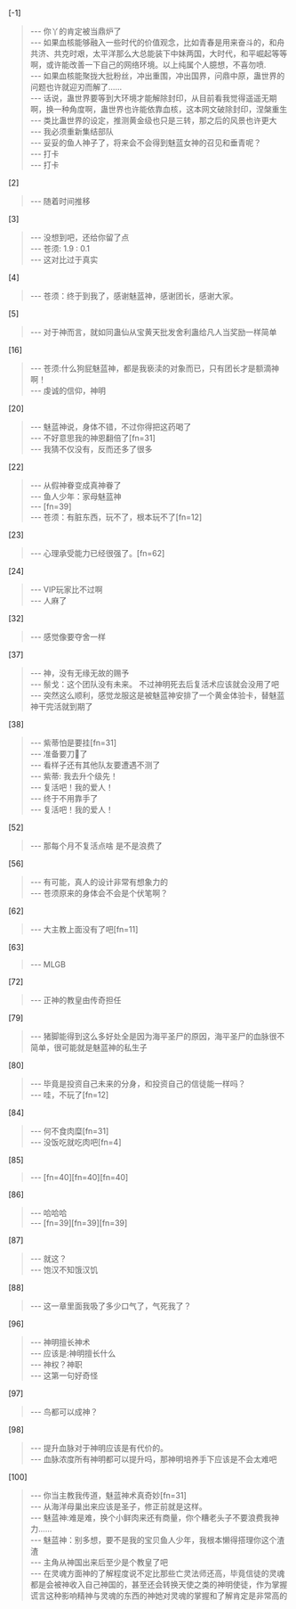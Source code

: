 
[-1] 
>--- 你丫的肯定被当鼎炉了<br>
>--- 如果血核能够融入一些时代的价值观念，比如青春是用来奋斗的，和舟共济、共克时艰，太平洋那么大总能装下中妹两国，大时代，和平崛起等等啊，或许能改善一下自己的网络环境。以上纯属个人臆想，不喜勿喷.<br>
>--- 如果血核能聚拢大批粉丝，冲出重围，冲出国界，问鼎中原，蛊世界的问题也许就迎刃而解了……<br>
>--- 话说，蛊世界要等到大环境才能解除封印，从目前看我觉得遥遥无期啊，换一种角度啊，蛊世界也许能依靠血核，这本网文破除封印，涅槃重生<br>
>--- 类比蛊世界的设定，推测黄金级也只是三转，那之后的风景也许更大<br>
>--- 我必须重新集结部队<br>
>--- 妥妥的鱼人神子了，将来会不会得到魅蓝女神的召见和垂青呢？<br>
>--- 打卡<br>
>--- 打卡<br>

[2] 
>--- 随着时间推移<br>

[3] 
>--- 没想到吧，还给你留了点<br>
>--- 苍须:  1.9 : 0.1<br>
>--- 这对比过于真实<br>

[4] 
>--- 苍须：终于到我了，感谢魅蓝神，感谢团长，感谢大家。<br>

[5] 
>--- 对于神而言，就如同蛊仙从宝黄天批发舍利蛊给凡人当奖励一样简单<br>

[16] 
>--- 苍须:什么狗屁魅蓝神，都是我亵渎的对象而已，只有团长才是额滴神啊！<br>
>--- 虔诚的信仰，神明<br>

[20] 
>--- 魅蓝神说，身体不错，不过你得把这药喝了<br>
>--- 不好意思我的神恩翻倍了[fn=31]<br>
>--- 我猜不仅没有，反而还多了很多<br>

[22] 
>--- 从假神眷变成真神眷了<br>
>--- 鱼人少年：家母魅蓝神<br>
>--- [fn=39]<br>
>--- 苍须：有脏东西，玩不了，根本玩不了[fn=12]<br>

[23] 
>--- 心理承受能力已经很强了。[fn=62]<br>

[24] 
>--- VIP玩家比不过啊<br>
>--- 人麻了<br>

[32] 
>--- 感觉像要夺舍一样<br>

[37] 
>--- 神，没有无缘无故的赐予<br>
>--- 鬃戈：这个团队没有未来。
不过神明死去后复活术应该就会没用了吧<br>
>--- 突然这么顺利，感觉龙服这是被魅蓝神安排了一个黄金体验卡，替魅蓝神干完活就到期了<br>

[38] 
>--- 紫蒂怕是要挂[fn=31]<br>
>--- 准备要刀🔪了<br>
>--- 看样子还有其他队友要遭遇不测了<br>
>--- 紫蒂:  我去升个级先！<br>
>--- 复活吧！我的爱人！<br>
>--- 终于不用靠手了<br>
>--- 复活吧！我的爱人！<br>

[52] 
>--- 那每个月不复活点啥 是不是浪费了<br>

[56] 
>--- 有可能，真人的设计非常有想象力的<br>
>--- 苍须原来的身体会不会是个伏笔啊？<br>

[62] 
>--- 大主教上面没有了吧[fn=11]<br>

[63] 
>--- MLGB<br>

[72] 
>--- 正神的教皇由传奇担任<br>

[79] 
>--- 猪脚能得到这么多好处全是因为海平圣尸的原因，海平圣尸的血脉很不简单，很可能就是魅蓝神的私生子<br>

[80] 
>--- 毕竟是投资自己未来的分身，和投资自己的信徒能一样吗？<br>
>--- 哇，不玩了[fn=12]<br>

[84] 
>--- 何不食肉糜[fn=31]<br>
>--- 没饭吃就吃肉吧[fn=4]<br>

[85] 
>--- [fn=40][fn=40][fn=40]<br>

[86] 
>--- 哈哈哈<br>
>--- [fn=39][fn=39][fn=39]<br>

[87] 
>--- 就这？<br>
>--- 饱汉不知饿汉饥<br>

[88] 
>--- 这一章里面我吸了多少口气了，气死我了？<br>

[96] 
>--- 神明擅长神术<br>
>--- 应该是:神明擅长什么<br>
>--- 神权？神职<br>
>--- 这第一句好奇怪<br>

[97] 
>--- 鸟都可以成神？<br>

[98] 
>--- 提升血脉对于神明应该是有代价的。<br>
>--- 血脉浓度所有神明都可以提升吗，那神明培养手下应该是不会太难吧<br>

[100] 
>--- 你当主教我传道，魅蓝神术真奇妙[fn=31]<br>
>--- 从海洋母巢出来应该是圣子，修正前就是这样。<br>
>--- 魅蓝神:难是难，换个小鲜肉来还有商量，你个糟老头子不要浪费我神力……<br>
>--- 魅蓝神：别多想，要不是我的宝贝鱼人少年，我根本懒得搭理你这个渣渣<br>
>--- 主角从神国出来后至少是个教皇了吧<br>
>--- 在灵魂方面神的了解程度说不定比那些亡灵法师还高，毕竟信徒的灵魂都是会被神收入自己神国的，甚至还会转换天使之类的神明使徒，作为掌握谎言这种影响精神与灵魂的东西的神她对灵魂的掌握和了解肯定是非常高的<br>
